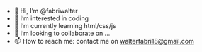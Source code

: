 - 👋 Hi, I’m @fabriwalter
- 👀 I’m interested in coding
- 🌱 I’m currently learning html/css/js
- 💞️ I’m looking to collaborate on ...
- 📫 How to reach me: contact me on walterfabri18@gmail.com

<!---
fabriwalter/fabriwalter is a ✨ special ✨ repository because its `README.md` (this file) appears on your GitHub profile.
You can click the Preview link to take a look at your changes.
--->
